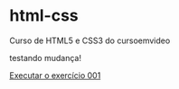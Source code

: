 # html-css
 Curso de HTML5 e CSS3 do cursoemvideo

 testando mudança!

 <a href="https://helderjuniores.github.io/html-css/exerc%C3%ADcios/ex001/index.html">Executar o exercício 001